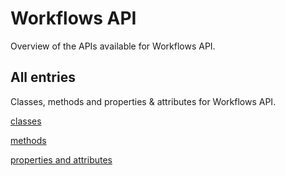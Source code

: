 [
This is a templated file. Adding content to this file may result in it being
reverted. Instead, if you want to place additional content, create an
"overview_content.md" file in `docs/` directory. The Sphinx tool will
pick up on the content and merge the content.
]: #

# Workflows API

Overview of the APIs available for Workflows API.

## All entries

Classes, methods and properties & attributes for
Workflows API.

[classes](https://cloud.google.com/python/docs/reference/workflows/latest/summary_class.html)

[methods](https://cloud.google.com/python/docs/reference/workflows/latest/summary_method.html)

[properties and
attributes](https://cloud.google.com/python/docs/reference/workflows/latest/summary_property.html)
